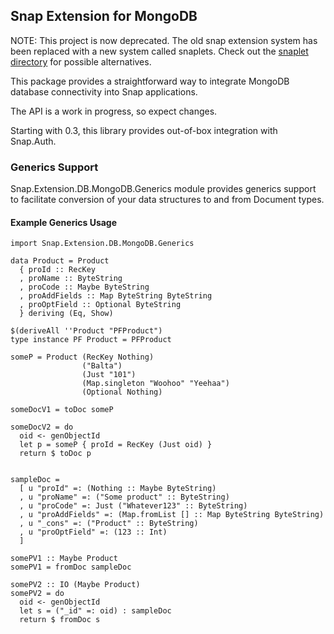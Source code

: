 ## Snap Extension for MongoDB

NOTE: This project is now deprecated.  The old snap extension system has been
replaced with a new system called snaplets.  Check out the
[snaplet directory](http://snapframework.com/snaplets) for possible alternatives.

This package provides a straightforward way to integrate MongoDB database
connectivity into Snap applications.

The API is a work in progress, so expect changes.

Starting with 0.3, this library provides out-of-box integration with Snap.Auth.



### Generics Support

Snap.Extension.DB.MongoDB.Generics module provides generics support to
facilitate conversion of your data structures to and from Document types.


#### Example Generics Usage


    import Snap.Extension.DB.MongoDB.Generics

    data Product = Product
      { proId :: RecKey
      , proName :: ByteString
      , proCode :: Maybe ByteString
      , proAddFields :: Map ByteString ByteString
      , proOptField :: Optional ByteString
      } deriving (Eq, Show)

    $(deriveAll ''Product "PFProduct")
    type instance PF Product = PFProduct

    someP = Product (RecKey Nothing)
                    ("Balta")
                    (Just "101")
                    (Map.singleton "Woohoo" "Yeehaa")
                    (Optional Nothing)

    someDocV1 = toDoc someP

    someDocV2 = do
      oid <- genObjectId
      let p = someP { proId = RecKey (Just oid) }
      return $ toDoc p


    sampleDoc = 
      [ u "proId" =: (Nothing :: Maybe ByteString)
      , u "proName" =: ("Some product" :: ByteString)
      , u "proCode" =: Just ("Whatever123" :: ByteString)
      , u "proAddFields" =: (Map.fromList [] :: Map ByteString ByteString)
      , u "_cons" =: ("Product" :: ByteString)
      , u "proOptField" =: (123 :: Int)
      ]

    somePV1 :: Maybe Product
    somePV1 = fromDoc sampleDoc

    somePV2 :: IO (Maybe Product)
    somePV2 = do
      oid <- genObjectId
      let s = ("_id" =: oid) : sampleDoc
      return $ fromDoc s



